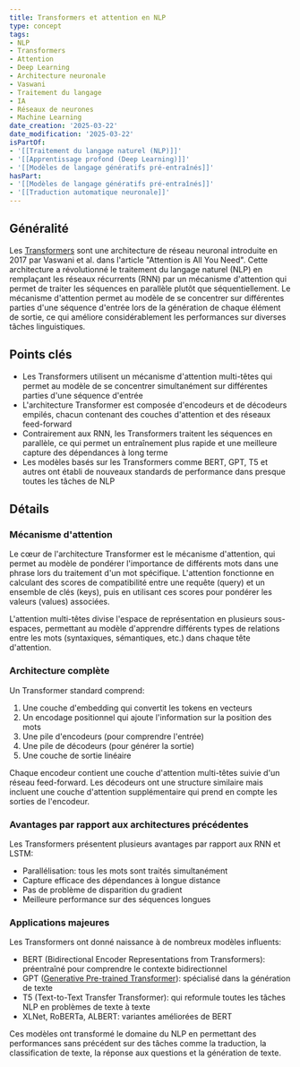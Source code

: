 ```yaml
---
title: Transformers et attention en NLP
type: concept
tags:
- NLP
- Transformers
- Attention
- Deep Learning
- Architecture neuronale
- Vaswani
- Traitement du langage
- IA
- Réseaux de neurones
- Machine Learning
date_creation: '2025-03-22'
date_modification: '2025-03-22'
isPartOf:
- '[[Traitement du langage naturel (NLP)]]'
- '[[Apprentissage profond (Deep Learning)]]'
- '[[Modèles de langage génératifs pré-entraînés]]'
hasPart:
- '[[Modèles de langage génératifs pré-entraînés]]'
- '[[Traduction automatique neuronale]]'
---
```

## Généralité

Les [Transformers](https://fr.wikipedia.org/wiki/Transformers) sont une architecture de réseau neuronal introduite en 2017 par Vaswani et al. dans l'article "Attention is All You Need". Cette architecture a révolutionné le traitement du langage naturel (NLP) en remplaçant les réseaux récurrents (RNN) par un mécanisme d'attention qui permet de traiter les séquences en parallèle plutôt que séquentiellement. Le mécanisme d'attention permet au modèle de se concentrer sur différentes parties d'une séquence d'entrée lors de la génération de chaque élément de sortie, ce qui améliore considérablement les performances sur diverses tâches linguistiques.

## Points clés

- Les Transformers utilisent un mécanisme d'attention multi-têtes qui permet au modèle de se concentrer simultanément sur différentes parties d'une séquence d'entrée
- L'architecture Transformer est composée d'encodeurs et de décodeurs empilés, chacun contenant des couches d'attention et des réseaux feed-forward
- Contrairement aux RNN, les Transformers traitent les séquences en parallèle, ce qui permet un entraînement plus rapide et une meilleure capture des dépendances à long terme
- Les modèles basés sur les Transformers comme BERT, GPT, T5 et autres ont établi de nouveaux standards de performance dans presque toutes les tâches de NLP

## Détails

### Mécanisme d'attention

Le cœur de l'architecture Transformer est le mécanisme d'attention, qui permet au modèle de pondérer l'importance de différents mots dans une phrase lors du traitement d'un mot spécifique. L'attention fonctionne en calculant des scores de compatibilité entre une requête (query) et un ensemble de clés (keys), puis en utilisant ces scores pour pondérer les valeurs (values) associées.

L'attention multi-têtes divise l'espace de représentation en plusieurs sous-espaces, permettant au modèle d'apprendre différents types de relations entre les mots (syntaxiques, sémantiques, etc.) dans chaque tête d'attention.

### Architecture complète

Un Transformer standard comprend:
1. Une couche d'embedding qui convertit les tokens en vecteurs
2. Un encodage positionnel qui ajoute l'information sur la position des mots
3. Une pile d'encodeurs (pour comprendre l'entrée)
4. Une pile de décodeurs (pour générer la sortie)
5. Une couche de sortie linéaire

Chaque encodeur contient une couche d'attention multi-têtes suivie d'un réseau feed-forward. Les décodeurs ont une structure similaire mais incluent une couche d'attention supplémentaire qui prend en compte les sorties de l'encodeur.

### Avantages par rapport aux architectures précédentes

Les Transformers présentent plusieurs avantages par rapport aux RNN et LSTM:
- Parallélisation: tous les mots sont traités simultanément
- Capture efficace des dépendances à longue distance
- Pas de problème de disparition du gradient
- Meilleure performance sur des séquences longues

### Applications majeures

Les Transformers ont donné naissance à de nombreux modèles influents:
- BERT (Bidirectional Encoder Representations from Transformers): préentraîné pour comprendre le contexte bidirectionnel
- GPT ([Generative Pre-trained Transformer](https://fr.wikipedia.org/wiki/Generative_Pre-trained_Transformer)): spécialisé dans la génération de texte
- T5 (Text-to-Text Transfer Transformer): qui reformule toutes les tâches NLP en problèmes de texte à texte
- XLNet, RoBERTa, ALBERT: variantes améliorées de BERT

Ces modèles ont transformé le domaine du NLP en permettant des performances sans précédent sur des tâches comme la traduction, la classification de texte, la réponse aux questions et la génération de texte.